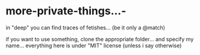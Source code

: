 # more-private-things...-

in "deep" you can find traces of fetishes... (be it only a @match)

if you want to use something, clone the appropriate folder... 
and specify my name...
everything here is under "MIT" license
(unless i say otherwise)
